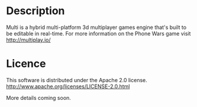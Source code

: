 Description
===========
Multi is a hybrid multi-platform 3d multiplayer games engine that's built to be editable in real-time.
For more information on the Phone Wars game visit http://multiplay.io/


Licence
=======
This software is distributed under the Apache 2.0 license.
http://www.apache.org/licenses/LICENSE-2.0.html


More details coming soon.